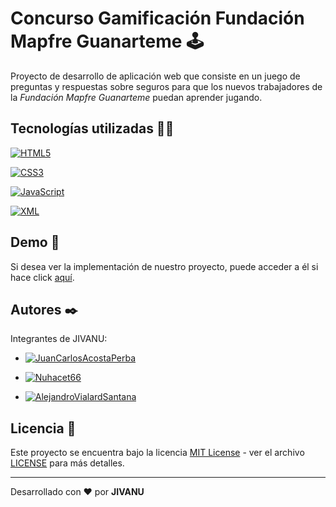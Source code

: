# Concurso Gamificación Fundación Mapfre Guanarteme 🕹️

Proyecto de desarrollo de aplicación web que consiste en un juego de preguntas y respuestas sobre seguros para que los nuevos trabajadores de la _Fundación Mapfre Guanarteme_ puedan aprender jugando.

## Tecnologías utilizadas 👨‍💻

[![HTML5](https://img.shields.io/badge/-HTML5-black?style=flat&logo=html5)](https://html.spec.whatwg.org/multipage/)

[![CSS3](https://img.shields.io/badge/-CSS3-black?style=flat&logo=css3&logoColor=blue)](https://www.w3.org/TR/CSS/#css)

[![JavaScript](https://img.shields.io/badge/-JavaScript-black?style=flat&logo=javascript)](https://developer.mozilla.org/es/docs/Web/JavaScript)

[![XML](https://img.shields.io/badge/-XML-black?style=flat&logo=xml)](https://www.w3.org/XML/)

## Demo 🚀

Si desea ver la implementación de nuestro proyecto, puede acceder a él si hace click [aquí](#).

## Autores ✒️

Integrantes de JIVANU:

*   [![JuanCarlosAcostaPerba](https://img.shields.io/badge/-JuanCarlosAcostaPeraba-black?style=flat&logo=github)](https://github.com/JuanCarlosAcostaPeraba)

*  [![Nuhacet66](https://img.shields.io/badge/-nuhacet66-black?style=flat&logo=github)](https://github.com/nuhacet66)

*  [![AlejandroVialardSantana](https://img.shields.io/badge/-AlejandroVialardSantana-black?style=flat&logo=github)](https://github.com/AlejandroVialardSantana)


## Licencia 📄

Este proyecto se encuentra bajo la licencia [MIT License](https://opensource.org/licenses/MIT) - ver el archivo [LICENSE](LICENSE) para más detalles.

---

Desarrollado con ❤️ por **JIVANU**
